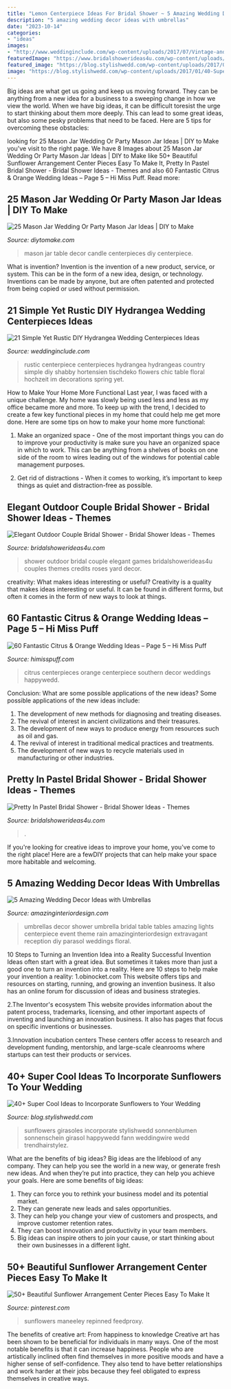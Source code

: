 ```yaml
---
title: "Lemon Centerpiece Ideas For Bridal Shower ~ 5 Amazing Wedding Decor Ideas With Umbrellas"
description: "5 amazing wedding decor ideas with umbrellas"
date: "2023-10-14"
categories:
- "ideas"
images:
- "http://www.weddinginclude.com/wp-content/uploads/2017/07/Vintage-and-country-themed-wedding-decorations.jpg"
featuredImage: "https://www.bridalshowerideas4u.com/wp-content/uploads/2016/03/Elegant-Outdoor-Couple-Bridal-Shower-Yard-Games-Roses-Decor.jpg"
featured_image: "https://blog.stylishwedd.com/wp-content/uploads/2017/01/40-Super-Cool-Ideas-to-Incorporate-Sunflowers.jpg"
image: "https://blog.stylishwedd.com/wp-content/uploads/2017/01/40-Super-Cool-Ideas-to-Incorporate-Sunflowers.jpg"
---
```



Big ideas are what get us going and keep us moving forward. They can be anything from a new idea for a business to a sweeping change in how we view the world. When we have big ideas, it can be difficult toresist the urge to start thinking about them more deeply. This can lead to some great ideas, but also some pesky problems that need to be faced. Here are 5 tips for overcoming these obstacles: 

	

		
looking for 25 Mason Jar Wedding Or Party Mason Jar Ideas | DIY to Make you've visit to the right page. We have 8 Images about 25 Mason Jar Wedding Or Party Mason Jar Ideas | DIY to Make like 50+ Beautiful Sunflower Arrangement Center Pieces Easy To Make It, Pretty In Pastel Bridal Shower - Bridal Shower Ideas - Themes and also 60 Fantastic Citrus &amp; Orange Wedding Ideas – Page 5 – Hi Miss Puff. Read more:
		
    
## 25 Mason Jar Wedding Or Party Mason Jar Ideas | DIY To Make

<img loading=lazy src="http://www.diytomake.com/wp-content/uploads/2017/01/Wedding-Table-Decor-With-Mason-Jar-Candle-Centerpieces.jpg" onerror="this.onerror=null;this.src='https://tse3.mm.bing.net/th?id=OIP.CdnejLaG2Ok2bf-P79PHtgHaJ7&amp;pid=15.1';" alt="25 Mason Jar Wedding Or Party Mason Jar Ideas | DIY to Make">

_Source: diytomake.com_

>mason jar table decor candle centerpieces diy centerpiece. 

	

What is invention?
Invention is the invention of a new product, service, or system. This can be in the form of a new idea, design, or technology. Inventions can be made by anyone, but are often patented and protected from being copied or used without permission.

    
## 21 Simple Yet Rustic DIY Hydrangea Wedding Centerpieces Ideas

<img loading=lazy src="http://www.weddinginclude.com/wp-content/uploads/2017/07/Vintage-and-country-themed-wedding-decorations.jpg" onerror="this.onerror=null;this.src='https://tse4.mm.bing.net/th?id=OIP.ux9mGm6i8ExCYYJ4Hl3-wQHaLG&amp;pid=15.1';" alt="21 Simple Yet Rustic DIY Hydrangea Wedding Centerpieces Ideas">

_Source: weddinginclude.com_

>rustic centerpiece centerpieces hydrangea hydrangeas country simple diy shabby hortensien tischdeko flowers chic table floral hochzeit im decorations spring yet. 

	

How to Make Your Home More Functional
Last year, I was faced with a unique challenge. My home was slowly being used less and less as my office became more and more. To keep up with the trend, I decided to create a few key functional pieces in my home that could help me get more done. Here are some tips on how to make your home more functional: 
1. Make an organized space - One of the most important things you can do to improve your productivity is make sure you have an organized space in which to work. This can be anything from a shelves of books on one side of the room to wires leading out of the windows for potential cable management purposes. 

2. Get rid of distractions - When it comes to working, it’s important to keep things as quiet and distraction-free as possible.

    
## Elegant Outdoor Couple Bridal Shower - Bridal Shower Ideas - Themes

<img loading=lazy src="https://www.bridalshowerideas4u.com/wp-content/uploads/2016/03/Elegant-Outdoor-Couple-Bridal-Shower-Yard-Games-Roses-Decor.jpg" onerror="this.onerror=null;this.src='https://tse2.mm.bing.net/th?id=OIP.xufAtz_rhAsJrTUqR7cljwHaLG&amp;pid=15.1';" alt="Elegant Outdoor Couple Bridal Shower - Bridal Shower Ideas - Themes">

_Source: bridalshowerideas4u.com_

>shower outdoor bridal couple elegant games bridalshowerideas4u couples themes credits roses yard decor. 

	

creativity: What makes ideas interesting or useful?
Creativity is a quality that makes ideas interesting or useful. It can be found in different forms, but often it comes in the form of new ways to look at things.

    
## 60 Fantastic Citrus &amp; Orange Wedding Ideas – Page 5 – Hi Miss Puff

<img loading=lazy src="http://www.himisspuff.com/wp-content/uploads/2016/10/citrus-wedding-centerpiece-idea.jpg" onerror="this.onerror=null;this.src='https://tse4.mm.bing.net/th?id=OIP.ePR2ofwk7M_7ScrPUj7vqQHaLH&amp;pid=15.1';" alt="60 Fantastic Citrus &amp; Orange Wedding Ideas – Page 5 – Hi Miss Puff">

_Source: himisspuff.com_

>citrus centerpieces orange centerpiece southern decor weddings happywedd. 

	

Conclusion: What are some possible applications of the new ideas?
Some possible applications of the new ideas include:
1. The development of new methods for diagnosing and treating diseases. 
2. The revival of interest in ancient civilizations and their treasures. 
3. The development of new ways to produce energy from resources such as oil and gas. 
4. The revival of interest in traditional medical practices and treatments. 
5. The development of new ways to recycle materials used in manufacturing or other industries.

    
## Pretty In Pastel Bridal Shower - Bridal Shower Ideas - Themes

<img loading=lazy src="https://www.bridalshowerideas4u.com/wp-content/uploads/2016/11/Pretty-In-Pastel-Bridal-Shower-Flower-Cake.jpeg" onerror="this.onerror=null;this.src='https://tse1.mm.bing.net/th?id=OIP.j1jaTfHfHk8u6Fk32Z1xFgHaJ4&amp;pid=15.1';" alt="Pretty In Pastel Bridal Shower - Bridal Shower Ideas - Themes">

_Source: bridalshowerideas4u.com_

>. 

	

If you're looking for creative ideas to improve your home, you've come to the right place! Here are a fewDIY projects that can help make your space more habitable and welcoming.

    
## 5 Amazing Wedding Decor Ideas With Umbrellas

<img loading=lazy src="http://www.amazinginteriordesign.com/wp-content/uploads/2014/04/fi30.jpg" onerror="this.onerror=null;this.src='https://tse1.mm.bing.net/th?id=OIP.QYrQNaCPHdBtx0-CfB_M1wHaJ4&amp;pid=15.1';" alt="5 Amazing Wedding Decor Ideas with Umbrellas">

_Source: amazinginteriordesign.com_

>umbrellas decor shower umbrella bridal table tables amazing lights centerpiece event theme rain amazinginteriordesign extravagant reception diy parasol weddings floral. 

	

10 Steps to Turning an Invention Idea into a Reality
Successful Invention Ideas often start with a great idea. But sometimes it takes more than just a good one to turn an invention into a reality. Here are 10 steps to help make your invention a reality:
1.obinocket.com This website offers tips and resources on starting, running, and growing an invention business. It also has an online forum for discussion of ideas and business strategies.

2.The Inventor's ecosystem This website provides information about the patent process, trademarks, licensing, and other important aspects of inventing and launching an innovation business. It also has pages that focus on specific inventions or businesses.

3.Innovation incubation centers These centers offer access to research and development funding, mentorship, and large-scale cleanrooms where startups can test their products or services.

    
## 40+ Super Cool Ideas To Incorporate Sunflowers To Your Wedding

<img loading=lazy src="https://blog.stylishwedd.com/wp-content/uploads/2017/01/40-Super-Cool-Ideas-to-Incorporate-Sunflowers.jpg" onerror="this.onerror=null;this.src='https://tse3.mm.bing.net/th?id=OIP.mi4KkDyd3Jtvt3aA3krQlAHaPb&amp;pid=15.1';" alt="40+ Super Cool Ideas to Incorporate Sunflowers to Your Wedding">

_Source: blog.stylishwedd.com_

>sunflowers girasoles incorporate stylishwedd sonnenblumen sonnenschein girasol happywedd fann weddingwire wedd trendhairstylez. 

	

What are the benefits of big ideas?
Big ideas are the lifeblood of any company. They can help you see the world in a new way, or generate fresh new ideas. And when they’re put into practice, they can help you achieve your goals. Here are some benefits of big ideas: 
1. They can force you to rethink your business model and its potential market.
2. They can generate new leads and sales opportunities.
3. They can help you change your view of customers and prospects, and improve customer retention rates. 
4. They can boost innovation and productivity in your team members. 
5. Big ideas can inspire others to join your cause, or start thinking about their own businesses in a different light. 

    
## 50+ Beautiful Sunflower Arrangement Center Pieces Easy To Make It

<img loading=lazy src="https://i.pinimg.com/736x/71/27/b6/7127b6667890bcbce062a2ce6371e973.jpg" onerror="this.onerror=null;this.src='https://tse4.mm.bing.net/th?id=OIP.1eJ7q-tcCqBJKsceUYW0kQHaOq&amp;pid=15.1';" alt="50+ Beautiful Sunflower Arrangement Center Pieces Easy To Make It">

_Source: pinterest.com_

>sunflowers maneeley repinned feedproxy. 

	

The benefits of creative art: From happiness to knowledge
Creative art has been shown to be beneficial for individuals in many ways. One of the most notable benefits is that it can increase happiness. People who are artistically inclined often find themselves in more positive moods and have a higher sense of self-confidence. They also tend to have better relationships and work harder at their jobs because they feel obligated to express themselves in creative ways.

